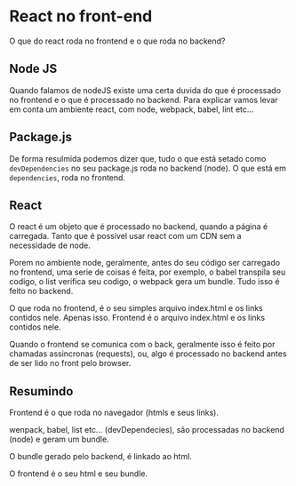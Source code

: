 # React no front-end

O que do react roda no frontend e o que roda no backend?

## Node JS

Quando falamos de nodeJS existe uma certa duvida do que é processado no frontend 
e o que é processado no backend. Para explicar vamos levar em conta um ambiente
react, com node, webpack, babel, lint etc...

## Package.js

De forma resulmida podemos dizer que, tudo o que está setado como `devDependencies` no seu
package.js roda no backend (node). O que está em `dependencies`, roda no frontend.

## React

O react é um objeto que é processado no backend, quando a página é carregada. 
Tanto que é possivel usar react com um CDN sem a necessidade de node.

Porem no ambiente node, geralmente, antes do seu código ser carregado no frontend, uma
serie de coisas é feita, por exemplo, o babel transpila seu codigo, o list verifica
seu codigo, o webpack gera um bundle. Tudo isso é feito no backend. 

O que roda no frontend, é o seu simples arquivo index.html e os links contidos nele. 
Apenas isso. Frontend é o arquivo index.html e os links contidos nele.

Quando o frontend se comunica com o back, geralmente isso é feito por chamadas assincronas (requests),
ou, algo é processado no backend antes de ser lido no front pelo browser.

## Resumindo

Frontend é o que roda no navegador (htmls e seus links).

wenpack, babel, list etc... (devDependecies), são processadas no backend (node) e geram 
um bundle. 

O bundle gerado pelo backend, é linkado ao html.

O frontend é o seu html e seu bundle.